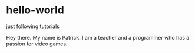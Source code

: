 # hello-world
just following tutorials

Hey there. My name is Patrick. I am a teacher and a programmer who has a passion for video games.
